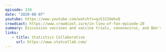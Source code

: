 ```yaml
---
episode: 134
date: "2020-08-07"
youtube: https://www.youtube.com/watch?v=qzS31IHohvQ
crowdcast: https://www.crowdcast.io/e/in-lieu-of-fun-episode-28
summary: Discussion vaccines and vaccine trials, cononavirus, and Ben's childhood
links:
   - title: Statistics Collaborative
     url: https://www.statcollab.com/
---
```

